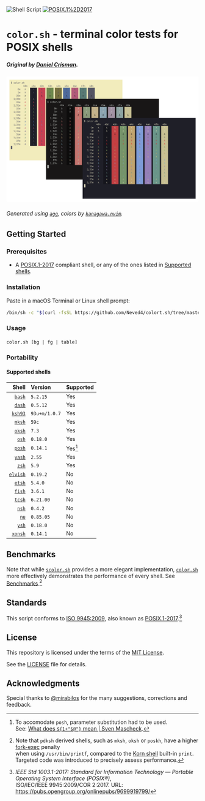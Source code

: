 ![Shell Script](https://img.shields.io/badge/Shell_Script-9DDE66?logo=gnubash&logoColor=000&style=for-the-badge)
[![POSIX.1%2D2017](https://img.shields.io/badge/POSIX.1&#8209;2017-6A737D?labelColor=6A737D&style=for-the-badge)][POSIX.1-2017]

# `color.sh` - terminal color tests for POSIX shells

##### Original by [Daniel Crisman].

![](graphics/color-sh.png)

###### Generated using [`agg`], colors by [`kanagawa.nvim`].

## Getting Started

### Prerequisites

- A [POSIX.1-2017] compliant shell, or any of the ones listed in [Supported shells](#supported-shells).

### Installation

Paste in a macOS Terminal or Linux shell prompt:
```sh
/bin/sh -c "$(curl -fsSL https://github.com/Neved4/colort.sh/tree/master/install.sh"
```

### Usage

```color.sh [bg | fg | table]```

### Portability

#### Supported shells

|      Shell | Version       | Supported |
| ---------: | :------------ | :-------- |
|   [`bash`] | `5.2.15`      | Yes       |
|   [`dash`] | `0.5.12`      | Yes       |
|  [`ksh93`] | `93u+m/1.0.7` | Yes       |
|   [`mksh`] | `59c`         | Yes       |
|   [`oksh`] | `7.3`         | Yes       |
|    [`osh`] | `0.18.0`      | Yes       |
|   [`posh`] | `0.14.1`      | Yes[^1]   |
|   [`yash`] | `2.55`        | Yes       |
|    [`zsh`] | `5.9`         | Yes       |
| [`elvish`] | `0.19.2`      | No        |
|   [`etsh`] | `5.4.0`       | No        |
|   [`fish`] | `3.6.1`       | No        |
|   [`tcsh`] | `6.21.00`     | No        |
|    [`nsh`] | `0.4.2`       | No        |
|     [`nu`] | `0.85.05`     | No        |
|    [`ysh`] | `0.18.0`      | No        |
|  [`xonsh`] | `0.14.1`      | No        |

## Benchmarks

Note that while [`scolor.sh`] provides a more elegant implementation,
[`color.sh`] more effectively demonstrates the performance of every shell.
See [Benchmarks](doc/Benchmark.md).[^2]

## Standards

This script conforms to [ISO 9945:2009][POSIX.1-2017], also known as [POSIX.1-2017].[^3]

## License

This repository is licensed under the terms of the [MIT License].
   
See the [LICENSE](LICENSE) file for details.

## Acknowledgments

Special thanks to [@mirabilos](https://github.com/mirabilos) for the many
suggestions, corrections and feedback.

[^1]: To accomodate `posh`, parameter substitution had to be used. \
      See: [What does `${1+"$@"}` mean | Sven Mascheck].
[^2]: Note that `pdksh` derived shells, such as `mksh`, `oksh` or `poskh`, 
      have a higher [fork-exec] penalty \
      when using `/usr/bin/printf`, 
      compared to the [Korn shell] built-in `print`. \
      Targeted code was introduced to precisely assess performance.
[^3]: _IEEE Std 1003.1-2017: Standard for Information Technology — Portable
      Operating System Interface (POSIX®)_, \
      ISO/IEC/IEEE 9945:2009/COR 2:2017. URL:
      https://pubs.opengroup.org/onlinepubs/9699919799/

[`agg`]: https://github.com/asciinema/agg
[`color.sh`]: src/color.sh
[`kanagawa.nvim`]: https://github.com/rebelot/kanagawa.nvim
[`scolor.sh`]: src/scolor.sh
[Daniel Crisman]: https://tldp.org/HOWTO/Bash-Prompt-HOWTO/x329.html
[fork-exec]: https://en.wikipedia.org/wiki/Fork%E2%80%93exec
[Korn shell]: https://web.archive.org/web/20151025145158/http://www2.research.att.com/sw/download/man/man1/ksh.html
[MIT License]: https://opensource.org/license/mit/
[POSIX.1-2017]: https://pubs.opengroup.org/onlinepubs/9699919799/
[What does `${1+"$@"}` mean | Sven Mascheck]: https://www.in-ulm.de/~mascheck/various/bourne_args/

[`bash`]: https://git.savannah.gnu.org/cgit/bash.git/
[`dash`]: https://git.kernel.org/pub/scm/utils/dash/dash.git
[`ksh93`]: https://github.com/ksh93/ksh
[`mksh`]: https://github.com/MirBSD/mksh
[`osh`]: https://www.oilshell.org/cross-ref.html?tag=OSH#OSH
[`oksh`]: https://github.com/ibara/oksh
[`posh`]: https://salsa.debian.org/clint/posh
[`yash`]: https://github.com/magicant/yash
[`zsh`]: https://github.com/zsh-users/zsh
[`elvish`]: https://github.com/elves/elvish
[`etsh`]: https://etsh.nl/
[`fish`]: https://github.com/fish-shell/fish-shell
[`nsh`]: https://github.com/nuta/nsh
[`nu`]: https://github.com/nushell/nushell
[`tcsh`]: https://github.com/freebsd/freebsd-src/tree/main/bin/csh
[`ysh`]: https://www.oilshell.org/cross-ref.html?tag=YSH#YSH
[`xonsh`]: https://xon.sh/
